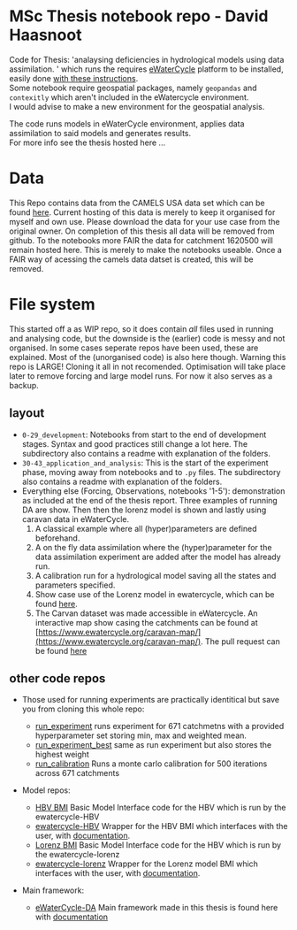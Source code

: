 # MSc Thesis notebook repo - David Haasnoot
Code for Thesis: 'analaysing deficiencies in hydrological models using data assimilation. ' which runs the requires [eWaterCycle](https://www.ewatercycle.org/) platform to be installed, easily done [with these instructions](https://github.com/eWaterCycle/ewatercycle). <br>
Some notebook require geospatial packages, namely `geopandas` and `contexitly` which aren't included in the eWatercycle environment. <br>
I would advise to make a new environment for the geospatial analysis.<br>

The code runs models in eWaterCycle environment, applies data assimilation to said models and generates results.<br>
For more info see the thesis hosted here ... 


# Data
This Repo contains data from the CAMELS USA data set which can be found [here](https://ral.ucar.edu/solutions/products/camels). 
Current hosting of this data is merely to keep it organised for myself and own use. Please download the data for your use case from the original owner. 
On completion of this thesis all data will be removed from github. 
To the notebooks more FAIR the data for catchment 1620500 will remain hosted here. This is merely to make the notebooks useable.
Once a FAIR way of acessing the camels data datset is created, this will be removed. 

# File system
This started off a as WIP repo, so it does contain _all_ files used in running and analysing code, but the downside is the (earlier) code is messy and not organised. 
In some cases seperate repos have been used, these are explained. Most of the (unorganised code) is also here though.
Warning this repo is LARGE! Cloning it all in not recomended. Optimisation will take place later to remove forcing and large model runs. For now it also serves as a backup. 

## layout
- `0-29_development`: Notebooks from start to the end of development stages. Syntax and good practices still change a lot here. The subdirectory also contains a readme with explanation of the folders. 
- `30-43_application_and_analysis`: This is the start of the experiment phase, moving away from notebooks and to `.py` files.  The subdirectory also contains a readme with explanation of the folders. 
- Everything else (Forcing, Observations, notebooks '1-5'): demonstration as included at the end of the thesis report. Three examples of running DA are show. Then then the lorenz model is shown and lastly using caravan data in eWaterCycle. 
    1. A classical example where all (hyper)parameters are defined beforehand. 
    1. A on the fly data assimilation where the (hyper)parameter for the data assimilation experiment are added after the model has already run.
    1. A calibration run for a hydrological model saving all the states and parameters specified.
    1. Show case use of the Lorenz model in ewatercycle, which can be found [here](https://github.com/Daafip/ewatercycle-lorenz). 
    1. The Carvan dataset was made accessible in eWatercycle. An interactive map show casing the catchments can be found at [https://www.ewatercycle.org/caravan-map/](https://www.ewatercycle.org/caravan-map/). The pull request can be found [here](https://github.com/eWaterCycle/ewatercycle/pull/407)

## other code repos
- Those used for running experiments are practically identitical but save you from cloning this whole repo:
    - [run_experiment](https://github.com/Daafip/run_experiment) runs experiment for 671 catchmetns with a provided hyperparameter set storing min, max and weighted mean. 
    - [run_experiment_best](https://github.com/Daafip/run_experiment_best) same as run experiment but also stores the highest weight
    - [run_calibration](https://github.com/Daafip/run_calibration) Runs a monte carlo calibration for 500 iterations across 671 catchments

- Model repos:
    - [HBV BMI](https://github.com/Daafip/HBV-bmi) Basic Model Interface code for the HBV which is run by the ewatercycle-HBV
    - [ewatercycle-HBV](https://github.com/Daafip/ewatercycle-hbv) Wrapper for the HBV BMI which interfaces with the user, with [documentation](https://ewatercycle-hbv.readthedocs.io/en/latest/index.html). 
    - [Lorenz BMI](https://github.com/Daafip/lorenz-bmi) Basic Model Interface code for the HBV which is run by the ewatercycle-lorenz
    - [ewatercycle-lorenz](https://github.com/Daafip/ewatercycle-lorenz) Wrapper for the Lorenz model BMI which interfaces with the user, with [documentation](https://ewatercycle-lorenz.readthedocs.io/en/latest/index.html).
 
- Main framework:
    - [eWaterCycle-DA](https://github.com/Daafip/eWaterCycle-DA) Main framework made in this thesis is found here with [documentation](https://ewatercycle-da.readthedocs.io/en/latest)
